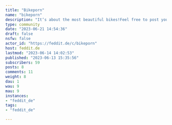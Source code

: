 ```yaml
---
title: "Bikeporn" 
name: "bikeporn"
description: "It‘s about the most beautiful bikes!Feel free to post your favorites."
type: community
date: "2023-06-21 14:54:36"
draft: false
nsfw: false
actor_id: "https://feddit.de/c/bikeporn"
host: feddit.de
lastmod: "2023-06-14 14:02:53"
published: "2023-06-13 15:35:56"
subscribers: 59
posts: 8
comments: 11
weight: 8
dau: 1
wau: 9
mau: 9
instances:
- "feddit_de"
tags: 
- "feddit_de"

---
```

